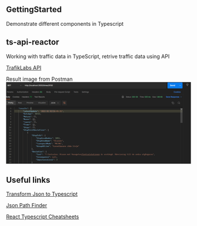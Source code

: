 ## GettingStarted
Demonstrate different components in Typescript

## ts-api-reactor
Working with traffic data in TypeScript, retrive traffic data using API

[TrafikLabs API](https://developer.trafiklab.se/)

Result image from Postman
![Result image](ts-api-reactor/screenshot/result_in_postman.png)

## Useful links
[Transform Json to Typescript](https://transform.tools/json-to-typescript)

[Json Path Finder](https://jsonpathfinder.com/)

[React Typescript Cheatsheets](https://react-typescript-cheatsheet.netlify.app/)
